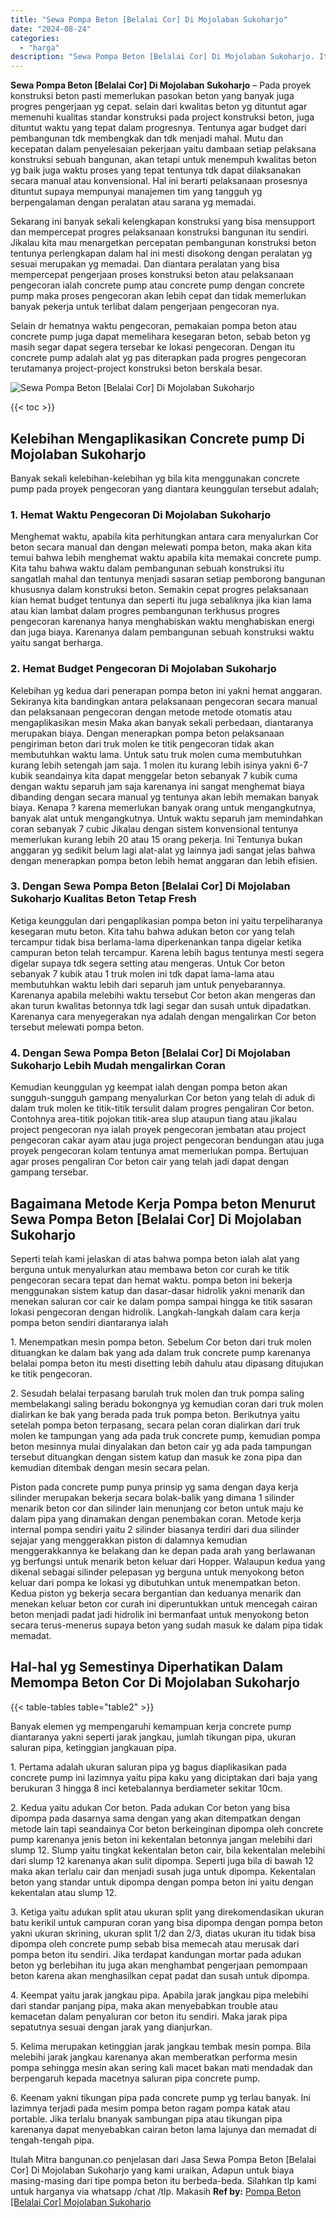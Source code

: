 ```yaml
---
title: "Sewa Pompa Beton [Belalai Cor] Di Mojolaban Sukoharjo"
date: "2024-08-24"
categories: 
  - "harga"
description: "Sewa Pompa Beton [Belalai Cor] Di Mojolaban Sukoharjo. Itulah Mitra bangunan.co penjelasan dari Jasa Sewa Pompa Beton [Belalai Cor] Di Mojolaban Sukoharjo..."
---
```


**Sewa Pompa Beton \[Belalai Cor\] Di Mojolaban Sukoharjo** – Pada proyek konstruksi beton pasti memerlukan pasokan beton yang banyak juga progres pengerjaan yg cepat. selain dari kwalitas beton yg dituntut agar memenuhi kualitas standar konstruksi pada project konstruksi beton, juga dituntut waktu yang tepat dalam progresnya. Tentunya agar budget dari pembangunan tdk membengkak dan tdk menjadi mahal. Mutu dan kecepatan dalam penyelesaian pekerjaan yaitu dambaan setiap pelaksana konstruksi sebuah bangunan, akan tetapi untuk menempuh kwalitas beton yg baik juga waktu proses yang tepat tentunya tdk dapat dilaksanakan secara manual atau konvensional. Hal ini berarti pelaksanaan prosesnya dituntut supaya mempunyai manajemen tim yang tangguh yg berpengalaman dengan peralatan atau sarana yg memadai.

Sekarang ini banyak sekali kelengkapan konstruksi yang bisa mensupport dan mempercepat progres pelaksanaan konstruksi bangunan itu sendiri. Jikalau kita mau menargetkan percepatan pembangunan konstruksi beton tentunya perlengkapan dalam hal ini mesti disokong dengan peralatan yg sesuai merupakan yg memadai. Dan diantara peralatan yang bisa mempercepat pengerjaan proses konstruksi beton atau pelaksanaan pengecoran ialah concrete pump atau concrete pump dengan concrete pump maka proses pengecoran akan lebih cepat dan tidak memerlukan banyak pekerja untuk terlibat dalam pengerjaan pengecoran nya.

Selain dr hematnya waktu pengecoran, pemakaian pompa beton atau concrete pump juga dapat memelihara kesegaran beton, sebab beton yg masih segar dapat segera tersebar ke lokasi pengecoran. Dengan itu concrete pump adalah alat yg pas diterapkan pada progres pengecoran terutamanya project-project konstruksi beton berskala besar.

![Sewa Pompa Beton [Belalai Cor] Di Mojolaban Sukoharjo](/images/sewa-concrete-pump-06.png)

{{< toc >}}

## Kelebihan Mengaplikasikan Concrete pump Di Mojolaban Sukoharjo

Banyak sekali kelebihan-kelebihan yg bila kita menggunakan concrete pump pada proyek pengecoran yang diantara keunggulan tersebut adalah;

### 1\. Hemat Waktu Pengecoran Di Mojolaban Sukoharjo

Menghemat waktu, apabila kita perhitungkan antara cara menyalurkan Cor beton secara manual dan dengan melewati pompa beton, maka akan kita temui bahwa lebih menghemat waktu apabila kita memakai concrete pump. Kita tahu bahwa waktu dalam pembangunan sebuah konstruksi itu sangatlah mahal dan tentunya menjadi sasaran setiap pemborong bangunan khususnya dalam konstruksi beton. Semakin cepat progres pelaksanaan kian hemat budget tentunya dan seperti itu juga sebaliknya jika kian lama atau kian lambat dalam progres pembangunan terkhusus progres pengecoran karenanya hanya menghabiskan waktu menghabiskan energi dan juga biaya. Karenanya dalam pembangunan sebuah konstruksi waktu yaitu sangat berharga.

### 2\. Hemat Budget Pengecoran Di Mojolaban Sukoharjo

Kelebihan yg kedua dari penerapan pompa beton ini yakni hemat anggaran. Sekiranya kita bandingkan antara pelaksanaan pengecoran secara manual dan pelaksanaan pengecoran dengan metode metode otomatis atau mengaplikasikan mesin Maka akan banyak sekali perbedaan, diantaranya merupakan biaya. Dengan menerapkan pompa beton pelaksanaan pengiriman beton dari truk molen ke titik pengecoran tidak akan membutuhkan waktu lama. Untuk satu truk molen cuma membutuhkan kurang lebih setengah jam saja. 1 molen itu kurang lebih isinya yakni 6-7 kubik seandainya kita dapat menggelar beton sebanyak 7 kubik cuma dengan waktu separuh jam saja karenanya ini sangat menghemat biaya dibanding dengan secara manual yg tentunya akan lebih memakan banyak biaya. Kenapa ? karena memerlukan banyak orang untuk mengangkutnya, banyak alat untuk mengangkutnya. Untuk waktu separuh jam memindahkan coran sebanyak 7 cubic Jikalau dengan sistem konvensional tentunya memerlukan kurang lebih 20 atau 15 orang pekerja. Ini Tentunya bukan anggaran yg sedikit belum lagi alat-alat yg lainnya jadi sangat jelas bahwa dengan menerapkan pompa beton lebih hemat anggaran dan lebih efisien.

### 3\. Dengan Sewa Pompa Beton \[Belalai Cor\] Di Mojolaban Sukoharjo Kualitas Beton Tetap Fresh

Ketiga keunggulan dari pengaplikasian pompa beton ini yaitu terpeliharanya kesegaran mutu beton. Kita tahu bahwa adukan beton cor yang telah tercampur tidak bisa berlama-lama diperkenankan tanpa digelar ketika campuran beton telah tercampur. Karena lebih bagus tentunya mesti segera digelar supaya tdk segera setting atau mengeras. Untuk Cor beton sebanyak 7 kubik atau 1 truk molen ini tdk dapat lama-lama atau membutuhkan waktu lebih dari separuh jam untuk penyebarannya. Karenanya apabila melebihi waktu tersebut Cor beton akan mengeras dan akan turun kwalitas betonnya tdk lagi segar dan susah untuk dipadatkan. Karenanya cara menyegerakan nya adalah dengan mengalirkan Cor beton tersebut melewati pompa beton.

### 4\. Dengan Sewa Pompa Beton \[Belalai Cor\] Di Mojolaban Sukoharjo Lebih Mudah mengalirkan Coran

Kemudian keunggulan yg keempat ialah dengan pompa beton akan sungguh-sungguh gampang menyalurkan Cor beton yang telah di aduk di dalam truk molen ke titik-titik tersulit dalam progres pengaliran Cor beton. Contohnya area-titik pojokan titik-area slup ataupun tiang atau jikalau project pengecoran nya ialah proyek pengecoran jembatan atau project pengecoran cakar ayam atau juga project pengecoran bendungan atau juga proyek pengecoran kolam tentunya amat memerlukan pompa. Bertujuan agar proses pengaliran Cor beton cair yang telah jadi dapat dengan gampang tersebar.

## Bagaimana Metode Kerja Pompa beton Menurut Sewa Pompa Beton \[Belalai Cor\] Di Mojolaban Sukoharjo

Seperti telah kami jelaskan di atas bahwa pompa beton ialah alat yang berguna untuk menyalurkan atau membawa beton cor curah ke titik pengecoran secara tepat dan hemat waktu. pompa beton ini bekerja menggunakan sistem katup dan dasar-dasar hidrolik yakni menarik dan menekan saluran cor cair ke dalam pompa sampai hingga ke titik sasaran lokasi pengecoran dengan hidrolik. Langkah-langkah dalam cara kerja pompa beton sendiri diantaranya ialah

1\. Menempatkan mesin pompa beton. Sebelum Cor beton dari truk molen dituangkan ke dalam bak yang ada dalam truk concrete pump karenanya belalai pompa beton itu mesti disetting lebih dahulu atau dipasang ditujukan ke titik pengecoran.

2\. Sesudah belalai terpasang barulah truk molen dan truk pompa saling membelakangi saling beradu bokongnya yg kemudian coran dari truk molen dialirkan ke bak yang berada pada truk pompa beton. Berikutnya yaitu setelah pompa beton terpasang, secara pelan coran dialirkan dari truk molen ke tampungan yang ada pada truk concrete pump, kemudian pompa beton mesinnya mulai dinyalakan dan beton cair yg ada pada tampungan tersebut dituangkan dengan sistem katup dan masuk ke zona pipa dan kemudian ditembak dengan mesin secara pelan.

Piston pada concrete pump punya prinsip yg sama dengan daya kerja silinder merupakan bekerja secara bolak-balik yang dimana 1 silinder menarik beton cor dan silinder lain menunjang cor beton untuk maju ke dalam pipa yang dinamakan dengan penembakan coran. Metode kerja internal pompa sendiri yaitu 2 silinder biasanya terdiri dari dua silinder sejajar yang menggerakkan piston di dalamnya kemudian menggerakkannya ke belakang dan ke depan pada arah yang berlawanan yg berfungsi untuk menarik beton keluar dari Hopper. Walaupun kedua yang dikenal sebagai silinder pelepasan yg berguna untuk menyokong beton keluar dari pompa ke lokasi yg dibutuhkan untuk menempatkan beton. Kedua piston yg bekerja secara bergantian dan keduanya menarik dan menekan keluar beton cor curah ini diperuntukkan untuk mencegah cairan beton menjadi padat jadi hidrolik ini bermanfaat untuk menyokong beton secara terus-menerus supaya beton yang sudah masuk ke dalam pipa tidak memadat.

## Hal-hal yg Semestinya Diperhatikan Dalam Memompa Beton Cor Di Mojolaban Sukoharjo

{{< table-tables table="table2" >}}

Banyak elemen yg mempengaruhi kemampuan kerja concrete pump diantaranya yakni seperti jarak jangkau, jumlah tikungan pipa, ukuran saluran pipa, ketinggian jangkauan pipa.

1\. Pertama adalah ukuran saluran pipa yg bagus diaplikasikan pada concrete pump ini lazimnya yaitu pipa kaku yang diciptakan dari baja yang berukuran 3 hingga 8 inci ketebalannya berdiameter sekitar 10cm.

2\. Kedua yaitu adukan Cor beton. Pada adukan Cor beton yang bisa dipompa pada dasarnya sama dengan yang akan ditempatkan dengan metode lain tapi seandainya Cor beton berkeinginan dipompa oleh concrete pump karenanya jenis beton ini kekentalan betonnya jangan melebihi dari slump 12. Slump yaitu tingkat kekentalan beton cair, bila kekentalan melebihi dari slump 12 karenanya akan sulit dipompa. Seperti juga bila di bawah 12 maka akan terlalu cair dan menjadi susah juga untuk dipompa. Kekentalan beton yang standar untuk dipompa dengan pompa beton ini yaitu dengan kekentalan atau slump 12.

3\. Ketiga yaitu adukan split atau ukuran split yang direkomendasikan ukuran batu kerikil untuk campuran coran yang bisa dipompa dengan pompa beton yakni ukuran skrining, ukuran split 1/2 dan 2/3, diatas ukuran itu tidak bisa dipompa oleh concrete pump sebab bisa memecah atau merusak dari pompa beton itu sendiri. Jika terdapat kandungan mortar pada adukan beton yg berlebihan itu juga akan menghambat pengerjaan pemompaan beton karena akan menghasilkan cepat padat dan susah untuk dipompa.

4\. Keempat yaitu jarak jangkau pipa. Apabila jarak jangkau pipa melebihi dari standar panjang pipa, maka akan menyebabkan trouble atau kemacetan dalam penyaluran cor beton itu sendiri. Maka jarak pipa sepatutnya sesuai dengan jarak yang dianjurkan.

5\. Kelima merupakan ketinggian jarak jangkau tembak mesin pompa. Bila melebihi jarak jangkau karenanya akan memberatkan performa mesin pompa sehingga mesin akan sering kali macet bakan mati mendadak dan berpengaruh kepada macetnya saluran pipa concrete pump.

6\. Keenam yakni tikungan pipa pada concrete pump yg terlau banyak. Ini lazimnya terjadi pada mesim pompa beton ragam pompa katak atau portable. Jika terlalu bnanyak sambungan pipa atau tikungan pipa karenanya dapat menyebabkan cairan beton lama lajunya dan memadat di tengah-tengah pipa.

Itulah Mitra bangunan.co penjelasan dari Jasa Sewa Pompa Beton \[Belalai Cor\] Di Mojolaban Sukoharjo yang kami uraikan, Adapun untuk biaya masing-masing dari tipe pompa beton itu berbeda-beda. Silahkan tlp kami untuk harganya via whatsapp /chat /tlp. Makasih
**Ref by:** [Pompa Beton [Belalai Cor] Mojolaban Sukoharjo](https://id.wikipedia.org/wiki/Pompa)
